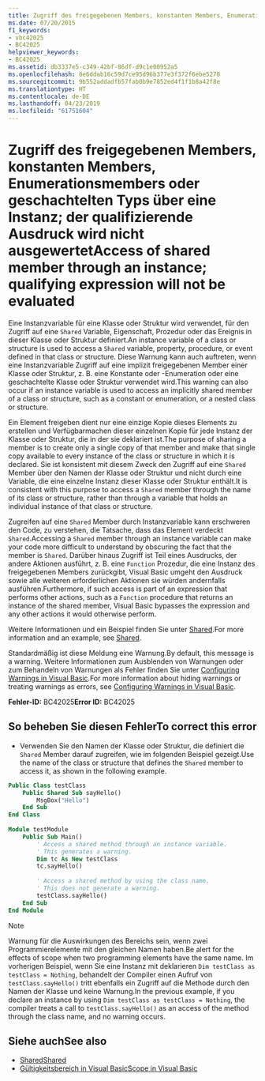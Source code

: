 ```yaml
---
title: Zugriff des freigegebenen Members, konstanten Members, Enumerationsmembers oder geschachtelten Typs über eine Instanz; der qualifizierende Ausdruck wird nicht ausgewertet
ms.date: 07/20/2015
f1_keywords:
- vbc42025
- BC42025
helpviewer_keywords:
- BC42025
ms.assetid: db3337e5-c349-42bf-86df-d9c1e00952a5
ms.openlocfilehash: 8e6ddab16c59d7ce95d96b377e3f372f6ebe5278
ms.sourcegitcommit: 9b552addadfb57fab0b9e7852ed4f1f1b8a42f8e
ms.translationtype: HT
ms.contentlocale: de-DE
ms.lasthandoff: 04/23/2019
ms.locfileid: "61751604"
---
```

# <a name="access-of-shared-member-through-an-instance-qualifying-expression-will-not-be-evaluated"></a><span data-ttu-id="5b5de-102">Zugriff des freigegebenen Members, konstanten Members, Enumerationsmembers oder geschachtelten Typs über eine Instanz; der qualifizierende Ausdruck wird nicht ausgewertet</span><span class="sxs-lookup"><span data-stu-id="5b5de-102">Access of shared member through an instance; qualifying expression will not be evaluated</span></span>
<span data-ttu-id="5b5de-103">Eine Instanzvariable für eine Klasse oder Struktur wird verwendet, für den Zugriff auf eine `Shared` Variable, Eigenschaft, Prozedur oder das Ereignis in dieser Klasse oder Struktur definiert.</span><span class="sxs-lookup"><span data-stu-id="5b5de-103">An instance variable of a class or structure is used to access a `Shared` variable, property, procedure, or event defined in that class or structure.</span></span> <span data-ttu-id="5b5de-104">Diese Warnung kann auch auftreten, wenn eine Instanzvariable Zugriff auf eine implizit freigegebenen Member einer Klasse oder Struktur, z. B. eine Konstante oder -Enumeration oder eine geschachtelte Klasse oder Struktur verwendet wird.</span><span class="sxs-lookup"><span data-stu-id="5b5de-104">This warning can also occur if an instance variable is used to access an implicitly shared member of a class or structure, such as a constant or enumeration, or a nested class or structure.</span></span>  
  
 <span data-ttu-id="5b5de-105">Ein Element freigeben dient nur eine einzige Kopie dieses Elements zu erstellen und Verfügbarmachen dieser einzelnen Kopie für jede Instanz der Klasse oder Struktur, die in der sie deklariert ist.</span><span class="sxs-lookup"><span data-stu-id="5b5de-105">The purpose of sharing a member is to create only a single copy of that member and make that single copy available to every instance of the class or structure in which it is declared.</span></span> <span data-ttu-id="5b5de-106">Sie ist konsistent mit diesem Zweck den Zugriff auf eine `Shared` Member über den Namen der Klasse oder Struktur und nicht durch eine Variable, die eine einzelne Instanz dieser Klasse oder Struktur enthält.</span><span class="sxs-lookup"><span data-stu-id="5b5de-106">It is consistent with this purpose to access a `Shared` member through the name of its class or structure, rather than through a variable that holds an individual instance of that class or structure.</span></span>  
  
 <span data-ttu-id="5b5de-107">Zugreifen auf eine `Shared` Member durch Instanzvariable kann erschweren den Code, zu verstehen, die Tatsache, dass das Element verdeckt `Shared`.</span><span class="sxs-lookup"><span data-stu-id="5b5de-107">Accessing a `Shared` member through an instance variable can make your code more difficult to understand by obscuring the fact that the member is `Shared`.</span></span> <span data-ttu-id="5b5de-108">Darüber hinaus Zugriff ist Teil eines Ausdrucks, der andere Aktionen ausführt, z. B. eine `Function` Prozedur, die eine Instanz des freigegebenen Members zurückgibt, Visual Basic umgeht den Ausdruck sowie alle weiteren erforderlichen Aktionen sie würden andernfalls ausführen.</span><span class="sxs-lookup"><span data-stu-id="5b5de-108">Furthermore, if such access is part of an expression that performs other actions, such as a `Function` procedure that returns an instance of the shared member, Visual Basic bypasses the expression and any other actions it would otherwise perform.</span></span>  
  
 <span data-ttu-id="5b5de-109">Weitere Informationen und ein Beispiel finden Sie unter [Shared](../../../visual-basic/language-reference/modifiers/shared.md).</span><span class="sxs-lookup"><span data-stu-id="5b5de-109">For more information and an example, see [Shared](../../../visual-basic/language-reference/modifiers/shared.md).</span></span>  
  
 <span data-ttu-id="5b5de-110">Standardmäßig ist diese Meldung eine Warnung.</span><span class="sxs-lookup"><span data-stu-id="5b5de-110">By default, this message is a warning.</span></span> <span data-ttu-id="5b5de-111">Weitere Informationen zum Ausblenden von Warnungen oder zum Behandeln von Warnungen als Fehler finden Sie unter [Configuring Warnings in Visual Basic](/visualstudio/ide/configuring-warnings-in-visual-basic).</span><span class="sxs-lookup"><span data-stu-id="5b5de-111">For more information about hiding warnings or treating warnings as errors, see [Configuring Warnings in Visual Basic](/visualstudio/ide/configuring-warnings-in-visual-basic).</span></span>  
  
 <span data-ttu-id="5b5de-112">**Fehler-ID:** BC42025</span><span class="sxs-lookup"><span data-stu-id="5b5de-112">**Error ID:** BC42025</span></span>  
  
## <a name="to-correct-this-error"></a><span data-ttu-id="5b5de-113">So beheben Sie diesen Fehler</span><span class="sxs-lookup"><span data-stu-id="5b5de-113">To correct this error</span></span>  
  
- <span data-ttu-id="5b5de-114">Verwenden Sie den Namen der Klasse oder Struktur, die definiert die `Shared` Member darauf zugreifen, wie im folgenden Beispiel gezeigt.</span><span class="sxs-lookup"><span data-stu-id="5b5de-114">Use the name of the class or structure that defines the `Shared` member to access it, as shown in the following example.</span></span>  
  
```vb  
Public Class testClass  
    Public Shared Sub sayHello()  
        MsgBox("Hello")  
    End Sub  
End Class  
  
Module testModule  
    Public Sub Main()  
        ' Access a shared method through an instance variable.  
        ' This generates a warning.  
        Dim tc As New testClass  
        tc.sayHello()  
  
        ' Access a shared method by using the class name.  
        ' This does not generate a warning.  
        testClass.sayHello()  
    End Sub  
End Module  
```  
  
> [!NOTE]
>  <span data-ttu-id="5b5de-115">Warnung für die Auswirkungen des Bereichs sein, wenn zwei Programmierelemente mit den gleichen Namen haben.</span><span class="sxs-lookup"><span data-stu-id="5b5de-115">Be alert for the effects of scope when two programming elements have the same name.</span></span> <span data-ttu-id="5b5de-116">Im vorherigen Beispiel, wenn Sie eine Instanz mit deklarieren `Dim testClass as testClass = Nothing`, behandelt der Compiler einen Aufruf von `testClass.sayHello()` tritt ebenfalls ein Zugriff auf die Methode durch den Namen der Klasse und keine Warnung.</span><span class="sxs-lookup"><span data-stu-id="5b5de-116">In the previous example, if you declare an instance by using `Dim testClass as testClass = Nothing`, the compiler treats a call to `testClass.sayHello()` as an access of the method through the class name, and no warning occurs.</span></span>  
  
## <a name="see-also"></a><span data-ttu-id="5b5de-117">Siehe auch</span><span class="sxs-lookup"><span data-stu-id="5b5de-117">See also</span></span>

- [<span data-ttu-id="5b5de-118">Shared</span><span class="sxs-lookup"><span data-stu-id="5b5de-118">Shared</span></span>](../../../visual-basic/language-reference/modifiers/shared.md)
- [<span data-ttu-id="5b5de-119">Gültigkeitsbereich in Visual Basic</span><span class="sxs-lookup"><span data-stu-id="5b5de-119">Scope in Visual Basic</span></span>](../../../visual-basic/programming-guide/language-features/declared-elements/scope.md)

